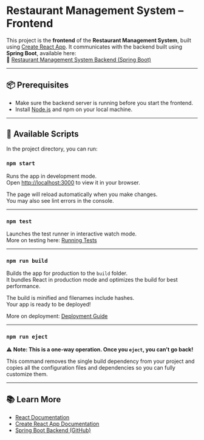 # Restaurant Management System – Frontend

This project is the **frontend** of the **Restaurant Management System**, built using [Create React App](https://github.com/facebook/create-react-app). It communicates with the backend built using **Spring Boot**, available here:  
🔗 [Restaurant Management System Backend (Spring Boot)](https://github.com/sagarkumar446/restorent_management_system)

---

## 📦 Prerequisites

- Make sure the backend server is running before you start the frontend.
- Install [Node.js](https://nodejs.org/) and npm on your local machine.

---

## 🚀 Available Scripts

In the project directory, you can run:

### `npm start`

Runs the app in development mode.  
Open [http://localhost:3000](http://localhost:3000) to view it in your browser.

The page will reload automatically when you make changes.  
You may also see lint errors in the console.

---

### `npm test`

Launches the test runner in interactive watch mode.  
More on testing here: [Running Tests](https://facebook.github.io/create-react-app/docs/running-tests)

---

### `npm run build`

Builds the app for production to the `build` folder.  
It bundles React in production mode and optimizes the build for best performance.

The build is minified and filenames include hashes.  
Your app is ready to be deployed!

More on deployment: [Deployment Guide](https://facebook.github.io/create-react-app/docs/deployment)

---

### `npm run eject`

⚠️ **Note: This is a one-way operation. Once you `eject`, you can’t go back!**

This command removes the single build dependency from your project and copies all the configuration files and dependencies so you can fully customize them.

---

## 📚 Learn More

- [React Documentation](https://reactjs.org/)
- [Create React App Documentation](https://facebook.github.io/create-react-app/docs/getting-started)
- [Spring Boot Backend (GitHub)](https://github.com/sagarkumar446/restorent_management_system)


